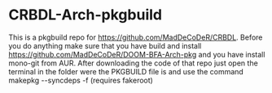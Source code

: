 # CRBDL-Arch-pkgbuild
This is a pkgbuild repo for https://github.com/MadDeCoDeR/CRBDL.
Before you do anything make sure that you have build and install https://github.com/MadDeCoDeR/DOOM-BFA-Arch-pkg and you have install mono-git from AUR.
After downloading the code of that repo just open the terminal in the folder were the PKGBUILD file is and use the command makepkg --syncdeps -f (requires fakeroot)
